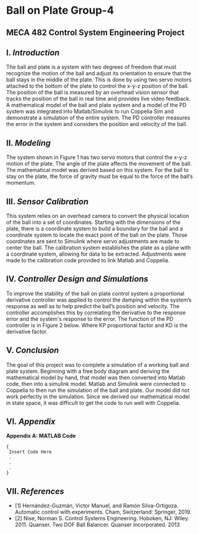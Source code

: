# **Ball on Plate Group-4**
MECA 482 Control System Engineering Project
---
## **I.** *Introduction*
The ball and plate is a system with two degrees of freedom that must recognize the motion of the ball and adjust its orientation to ensure that the ball stays in the middle of the plate. This is done by using two servo motors attached to the bottom of the plate to control the x-y-z position of the ball. The position of the ball is measured by an overhead vision sensor that tracks the position of the ball in real time and provides live video feedback. A mathematical model of the ball and plate system and a model of the PD system was integrated into Matlab/Simulink to run Coppelia Sim and demonstrate a simulation of the entire system. The PD controller measures the error in the system and considers the position and velocity of the ball.


## **II.** *Modeling*
The system shown in Figure 1 has two servo motors that control the x-y-z motion of the
plate. The angle of the plate affects the movement of the ball. The mathematical model was derived based on this system. For the ball to stay on the plate, the force of gravity must be equal to the force of the ball’s momentum.

## **III.** *Sensor Calibration*
This system relies on an overhead camera to convert the physical location of the ball into a set of coordinates. Starting with the dimensions of the plate, there is a coordinate system to build a boundary for the ball and a coordinate system to locate the exact point of the ball on the plate. Those coordinates are sent to Simulink where servo adjustments are made to center the ball. The calibration system establishes the plate as a plane with a coordinate system, allowing for data to be extracted. Adjustments were made to the calibration code provided to link Matlab and Coppelia. 

## **IV.** *Controller Design and Simulations*
To improve the stability of the ball on plate control system a proportional derivative controller was applied to control the damping within the system’s response as well as to help predict the ball’s position and velocity. The controller accomplishes this by correlating the derivative to the response error and the system's response to the error. The function of the PD controller is in Figure 2 below. Where KP  proportional factor and KD  is the derivative factor.

## **V.** *Conclusion*
The goal of this project was to complete a simulation of a working ball and plate system. Beginning with a free body diagram and deriving the mathematical model by hand, that model was then converted into Matlab code, then into a simulink model. Matlab and Simulink were connected to Coppelia to then run the simulation of the ball and plate. Our model did not work perfectly in the simulation. Since we derived our mathematical model in state space, it was difficult to get the code to run well with Coppelia.

## **VI.** *Appendix*
**Appendix A: MATLAB Code**
```
{
 Insert Code Here
 .
 .
 .
}
```

## **VII.** *References*
- [1] Hernández-Guzmán, Victor Manuel, and Ramón Silva-Ortigoza. Automatic control with
experiments. Cham, Switzerland: Springer, 2019.
- [2] Nise, Norman S. Control Systems Engineering. Hoboken, NJ: Wiley. 2011.
Quanser. Two DOF Ball Balancer. Quanser Incorporated. 2013
